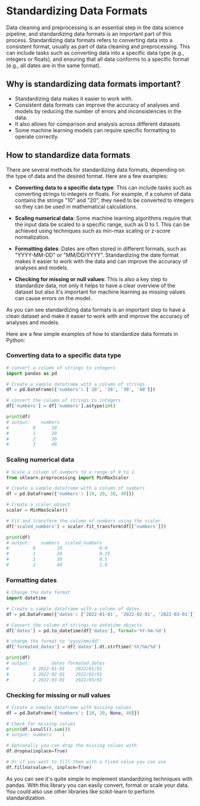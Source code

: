 # Standardizing Data Formats

Data cleaning and preprocessing is an essential step in the data science pipeline, and standardizing data formats is an important part of this process. Standardizing data formats refers to converting data into a consistent format, usually as part of data cleaning and preprocessing. This can include tasks such as converting data into a specific data type (e.g., integers or floats), and ensuring that all data conforms to a specific format (e.g., all dates are in the same format).



## Why is standardizing data formats important?
- Standardizing data makes it easier to work with.
- Consistent data formats can improve the accuracy of analyses and models by reducing the number of errors and inconsistencies in the data.
- It also allows for comparison and analysis across different datasets
- Some machine learning models can require specific formatting to operate correctly.

## How to standardize data formats
There are several methods for standardizing data formats, depending on the type of data and the desired format. Here are a few examples:

- **Converting data to a specific data type**: This can include tasks such as converting strings to integers or floats. For example, if a column of data contains the strings "10" and "20", they need to be converted to integers so they can be used in mathematical calculations.

- **Scaling numerical data**: Some machine learning algorithms require that the input data be scaled to a specific range, such as 0 to 1. This can be achieved using techniques such as min-max scaling or z-score normalization.

- **Formatting dates**: Dates are often stored in different formats, such as "YYYY-MM-DD" or "MM/DD/YYYY". Standardizing the date format makes it easier to work with the data and can improve the accuracy of analyses and models.

- **Checking for missing or null values**: This is also a key step to standardize data, not only it helps to have a clear overview of the dataset but also it's important for machine learning as missing values can cause errors on the model.

As you can see standardizing data formats is an important step to have a clean dataset and make it easier to work with and improve the accuracy of analyses and models.

Here are a few simple examples of how to standardize data formats in Python:

### Converting data to a specific data type

```Python
# convert a column of strings to integers
import pandas as pd

# Create a sample dataframe with a column of strings
df = pd.DataFrame({'numbers': ['10', '20', '30', '40']})

# convert the column of strings to integers
df['numbers'] = df['numbers'].astype(int)

print(df)
# output:    numbers
#         0      10
#         1      20
#         2      30
#         3      40
```

### Scaling numerical data
```Python
# Scale a column of numbers to a range of 0 to 1
from sklearn.preprocessing import MinMaxScaler

# Create a sample dataframe with a column of numbers
df = pd.DataFrame({'numbers': [10, 20, 30, 40]})

# Create a scaler object
scaler = MinMaxScaler()

# Fit and transform the column of numbers using the scaler
df['scaled_numbers'] = scaler.fit_transform(df[['numbers']])

print(df)
# output:    numbers  scaled_numbers
#         0        10              0.0
#         1        20              0.25
#         2        30              0.5
#         3        40              1.0
```
### Formatting dates

```Python
# Change the date format
import datetime

# Create a sample dataframe with a column of dates
df = pd.DataFrame({'dates': ['2022-01-01', '2022-02-01', '2022-03-01']})

# Convert the column of strings to datetime objects
df['dates'] = pd.to_datetime(df['dates'], format='%Y-%m-%d')

# change the format to "yyyy/mm/dd"
df['formated_dates'] = df['dates'].dt.strftime('%Y/%m/%d')

print(df)
# output:        dates formated_dates
#         0 2022-01-01    2022/01/01
#         1 2022-02-01    2022/02/01
#         2 2022-03-01    2022/03/01
```

### Checking for missing or null values
```Python
# Create a sample dataframe with missing values
df = pd.DataFrame({'numbers': [10, 20, None, 40]})

# Check for missing values
print(df.isnull().sum())
# output: numbers    1

# Optionally you can drop the missing values with
df.dropna(inplace=True)

# Or if you want to fill them with a fixed value you can use
df.fillna(value=0, inplace=True)
```

As you can see it's quite simple to implement standardizing techniques with pandas. With this library you can easily convert, format or scale your data. You could also use other libraries like scikit-learn to perform standardization.